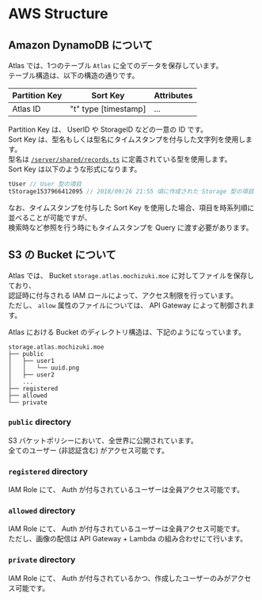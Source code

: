 # AWS Structure

## Amazon DynamoDB  について

Atlas では、1つのテーブル `Atlas` に全てのデータを保存しています。  
テーブル構造は、以下の構造の通りです。

| Partition Key | Sort Key             | Attributes |
| ------------- | -------------------- | ---------- |
| Atlas ID      | "t" type [timestamp] | ...        |

Partition Key は、 UserID や StorageID などの一意の ID です。  
Sort Key は、型名もしくは型名にタイムスタンプを付与した文字列を使用します。  
型名は [`/server/shared/records.ts`](server/shared/records.ts) に定義されている型を使用します。  
Sort Key は以下のような形式になります。

```ts
tUser // User 型の項目
tStorage1537966412095 // 2018/09/26 21:55 頃に作成された Storage 型の項目
```

なお、タイムスタンプを付与した Sort Key を使用した場合、項目を時系列順に並べることが可能ですが、  
検索時など参照を行う時にもタイムスタンプを Query に渡す必要があります。


## S3 の Bucket について

Atlas では、 Bucket `storage.atlas.mochizuki.moe` に対してファイルを保存しており、  
認証時に付与される IAM ロールによって、アクセス制限を行っています。  
ただし、 `allow` 属性のファイルについては、 API Gateway によって制御されます。

Atlas における Bucket のディレクトリ構造は、下記のようになっています。

```
storage.atlas.mochizuki.moe
├── public
│   ├── user1
│   │   └── uuid.png
│   ├── user2
│   ...
├── registered
├── allowed
└── private
```

### `public` directory

S3 バケットポリシーにおいて、全世界に公開されています。  
全てのユーザー (非認証含む) がアクセス可能です。


### `registered` directory

IAM Role にて、 Auth が付与されているユーザーは全員アクセス可能です。


### `allowed` directory

IAM Role にて、 Auth が付与されているユーザーは全員アクセス可能です。  
ただし、画像の配信は API Gateway + Lambda の組み合わせにて行います。  


### `private` directory

IAM Role にて、 Auth が付与されているかつ、作成したユーザーのみがアクセス可能です。